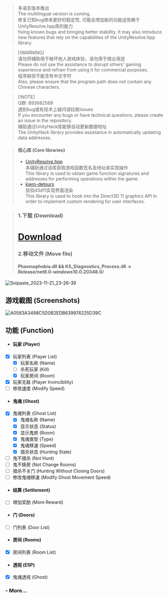 > 多语言版本推出 \
> The multilingual version is coming. \
> 修复已知bug带来更好的稳定性, 可能会增加新的功能这依赖于UnityResolve.hpp库的能力 \
> fixing known bugs and bringing better stability. It may also introduce new features that rely on the capabilities of the UnityResolve.hpp library.

> [!WARNING]\
> 请勿将辅助用于破坏他人游戏体验，请勿用于商业用途 \
> Please do not use the assistance to disrupt others' gaming experience and refrain from using it for commercial purposes.\
> 程序路径不能含有中文字符 \
> Also, please ensure that the program path does not contain any Chinese characters.

> [!NOTE]\
> Q群: 893682569 \
> 遇到bug或有技术上疑问请拉取Issues \
> If you encounter any bugs or have technical questions, please create an issue in the repository.\
> 辅助通过UnityHack库能够自动更新数据地址 \
> The UnityHack library provides assistance in automatically updating data addresses.

> #### 核心库 (Core libraries)
> - [UnityResolve.hpp](https://github.com/issuimo/UnityResolve.hpp) \
> 本辅助通过该库获取游戏函数签名及地址来实现操作 \
> This library is used to obtain game function signatures and addresses for performing operations within the game.
> - [kiero-detours](https://github.com/issuimo/kiero-detours) \
> 挂钩d3d11实现界面渲染\
> This library is used to hook into the Direct3D 11 graphics API in order to implement custom rendering for user interfaces.

> ### 1.下载 (Download)
> # [Download](https://github.com/issuimo/PhasmophobiaCheat/releases)
> ### 2.移动文件 (Move file)
> #### Phasmophobia.dll && KS_Diagnostics_Process.dll -> Release/net8.0-windows10.0.20348.0/
![Snipaste_2023-11-21_23-26-39](https://github.com/issuimo/PhasmophobiaCheat/assets/102911714/580b3750-ee6e-4eeb-b95b-b74acf2f56a4)

## 游戏截图 (Screenshots)
![A0583A3498C5D0B2EDB639976225D39C](https://github.com/issuimo/PhasmophobiaCheat/assets/102911714/10fb3d10-ce9e-4b16-b93b-1e70b0841626)


## 功能 (Function)
- #### 玩家 (Player)
- [X] 玩家列表 (Player List)
  - [X] 玩家名称 (Name)
  - [ ] 杀死玩家 (Kill)
  - [X] 玩家房间 (Room)
- [X] 玩家无敌 (Player Invincibility)
- [ ] 修改速度 (Modify Speed)
- #### 鬼魂 (Ghost)
- [X] 鬼魂列表 (Ghost List)
  - [X] 鬼魂名称 (Name)
  - [X] 显示状态 (Status)
  - [X] 显示鬼房 (Room)
  - [X] 鬼魂类型 (Type)
  - [X] 鬼魂移速 (Speed)
  - [X] 猎杀状态 (Hunting State)
- [ ] 鬼不猎杀 (Not Hunt)
- [ ] 鬼不换房 (Not Change Rooms)
- [ ] 猎杀不关门 (Hunting Without Closing Doors)
- [ ] 修改鬼魂移速 (Modify Ghost Movement Speed)
- #### 结算 (Settlement)
- [ ] 增加奖励 (More Reward)
- #### 门 (Doors)
- [ ] 门列表 (Door List)
- #### 房间 (Rooms)
- [X] 房间列表 (Room List)
- #### 透视 (ESP)
- [x] 鬼魂透视 (Ghost)

### - More...

